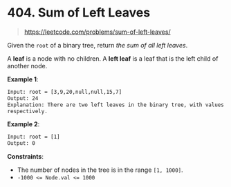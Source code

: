 # 404. Sum of Left Leaves

> <https://leetcode.com/problems/sum-of-left-leaves/>

Given the `root` of a binary tree, return *the sum of all left leaves*.

A **leaf** is a node with no children. A **left leaf** is a leaf that is the
left child of another node.

**Example 1**:

```txt
Input: root = [3,9,20,null,null,15,7]
Output: 24
Explanation: There are two left leaves in the binary tree, with values 9 and 15
respectively.
```

**Example 2**:

```txt
Input: root = [1]
Output: 0
```

**Constraints**:

- The number of nodes in the tree is in the range `[1, 1000]`.
- `-1000 <= Node.val <= 1000`
